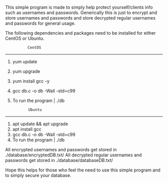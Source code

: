 This simple program is made to simply help protect yourself/clients info such as usernames and passwords.
Generically this is just to encrypt and store usernames and passwords and store decrypted regular usernames and passwords for general usage.

The following dependencies and packages need to be installed for either CentOS or Ubuntu.
       
              CentOS
----------------------------------
1) yum update
2) yum upgrade
3) yum install gcc -y
4) gcc db.c -o db -Wall -std=c99
5) To run the program | ./db

              Ubuntu
----------------------------------
1) apt update && apt upgrade
2) apt install gcc
3) gcc db.c -o db -Wall -std=c99
4) To run the program | ./db

All encrypted usernames and passwords get stored in ./database/encryptedDB.txt/
All decrypted regular usernames and passwords get stored in ./database/databaseDB.txt/

Hope this helps for those who feel the need to use this simple program and to simply secure your database.
